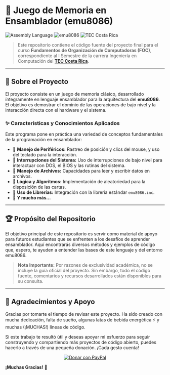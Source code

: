 # 🧠 Juego de Memoria en Ensamblador (emu8086)

<p align="left">
  <img src="https://img.shields.io/badge/Lenguaje-Ensamblador-orange?style=for-the-badge&logo=assembler-language&logoColor=white" alt="Assembly Language">
  <img src="https://img.shields.io/badge/Entorno-emu8086-blue?style=for-the-badge" alt="emu8086">
  <img src="https://img.shields.io/badge/Institución-TEC%20Costa%20Rica-darkgreen?style=for-the-badge" alt="TEC Costa Rica">
</p>

> Este repositorio contiene el código fuente del proyecto final para el curso **Fundamentos de Organización de Computadoras (FOC)**, correspondiente al I Semestre de la carrera Ingeniería en Computación del **[TEC Costa Rica](https://www.tec.ac.cr/)**.

---

## 🎯 Sobre el Proyecto

El proyecto consiste en un juego de memoria clásico, desarrollado íntegramente en lenguaje ensamblador para la arquitectura del **emu8086**. El objetivo es demostrar el dominio de las operaciones de bajo nivel y la interacción directa con el hardware y el sistema.

### ✨ Características y Conocimientos Aplicados

Este programa pone en práctica una variedad de conceptos fundamentales de la programación en ensamblador:

- 🔶 **Manejo de Periféricos:** Rastreo de posición y clics del mouse, y uso del teclado para la interacción.
- 🔶 **Interrupciones del Sistema:** Uso de interrupciones de bajo nivel para interactuar con DOS, el BIOS y las rutinas del sistema.
- 🔶 **Manejo de Archivos:** Capacidades para leer y escribir datos en archivos.
- 🔶 **Lógica y Algoritmos:** Implementación de aleatoriedad para la disposición de las cartas.
- 🔶 **Uso de Librerías:** Integración con la librería estándar `emu8086.inc`.
- 🔶 **Y mucho más...**

---

## 🏆 Propósito del Repositorio

El objetivo principal de este repositorio es servir como material de apoyo para futuros estudiantes que se enfrenten a los desafíos de aprender ensamblador. Aquí encontrarás diversos métodos y ejemplos de código que, espero, te ayuden a entender las bases de este lenguaje y del entorno emu8086.

> **Nota Importante:** Por razones de exclusividad académica, no se incluye la guía oficial del proyecto. Sin embargo, todo el código fuente, comentarios y recursos desarrollados están disponibles para su consulta.

---

## 🤟 Agradecimientos y Apoyo

Gracias por tomarte el tiempo de revisar este proyecto. Ha sido creado con mucha dedicación, falta de sueño, algunas latas de bebida energética ⚡ y muchas (¡MUCHAS!) líneas de código.

Si este trabajo te resultó útil y deseas apoyar mi esfuerzo para seguir construyendo y compartiendo más proyectos de código abierto, puedes hacerlo a través de una pequeña donación. ¡Cada gesto cuenta!

<p align="center">
  <a href="https://www.paypal.me/SoulP2920" target="_blank">
    <img src="https://img.shields.io/badge/PayPal-Invítame%20a%20un%20café-blue?style=for-the-badge&logo=paypal" alt="Donar con PayPal">
  </a>
</p>

**¡Muchas Gracias!** 🙌
